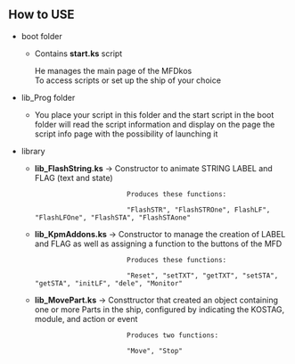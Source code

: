 ## How to USE

- boot folder
  - Contains **start.ks** script
  
    He manages the main page of the MFDkos    
    To access scripts or set up the ship of your choice

- lib_Prog folder
  - You place your script in this folder and the start script in the boot folder will read the script information
    and display on the page the script info page with the possibility of launching it
    
- library
  - **lib_FlashString.ks**  -> Constructor to animate STRING LABEL and FLAG (text and state)
                                
                               Produces these functions:
                               
                               "FlashSTR", "FlashSTROne", FlashLF", "FlashLFOne", "FlashSTA", "FlashSTAone"
                               
  - **lib_KpmAddons.ks**    -> Constructor to manage the creation of LABEL and FLAG as well as assigning a function to the buttons of the MFD
 
                               Produces these functions:
  
                               "Reset", "setTXT", "getTXT", "setSTA", "getSTA", "initLF", "dele", "Monitor"
                               
  - **lib_MovePart.ks**     -> Consttructor that created an object containing one or more Parts in the ship, configured by indicating the KOSTAG, module, and action or event
  
                               Produces two functions: 
                               
                               "Move", "Stop"
